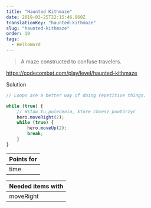 ```yaml
---
title: "Haunted Kithmaze"
date: 2019-03-25T22:15:46.960Z
translationKey: "haunted-kithmaze"
slug: "haunted-kithmaze"
order: 19
tags:
  - HelloWord
---
```


> A maze constructed to confuse travelers.

https://codecombat.com/play/level/haunted-kithmaze

Solution

```javascript
// Loops are a better way of doing repetitive things.

while (true) {
    // Wstaw tu polecenia, które chcesz powtórzyć
    hero.moveRight(2);
    while (true) {
        hero.moveUp(2);
        break;
    }
}

```

Points for |
--- |
time |

Needed items with |
--- |
moveRight |


